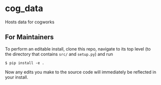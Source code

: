 # cog_data
Hosts data for cogworks


## For Maintainers

To perform an editable install, clone this repo, navigate to its top level (to the directory that contains `src/` and `setup.py`) and run

```console
$ pip install -e .
```

Now any edits you make to the source code will immediately be reflected in your install.

